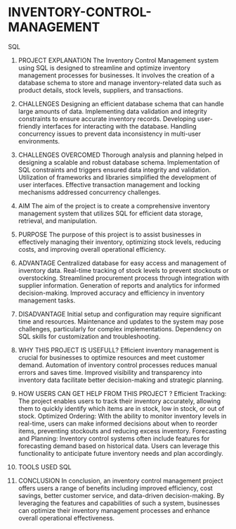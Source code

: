 # INVENTORY-CONTROL-MANAGEMENT
SQL
1.	PROJECT EXPLANATION
The Inventory Control Management system using SQL is designed to streamline and optimize inventory management processes for businesses. It involves the creation of a database schema to store and manage inventory-related data such as product details, stock levels, suppliers, and transactions.
2.	CHALLENGES
Designing an efficient database schema that can handle large amounts of data.
Implementing data validation and integrity constraints to ensure accurate inventory records.
Developing user-friendly interfaces for interacting with the database.
Handling concurrency issues to prevent data inconsistency in multi-user environments.

3.	CHALLENGES OVERCOMED
Thorough analysis and planning helped in designing a scalable and robust database schema.
Implementation of SQL constraints and triggers ensured data integrity and validation.
Utilization of frameworks and libraries simplified the development of user interfaces.
Effective transaction management and locking mechanisms addressed concurrency challenges.

4.	AIM 
The aim of the project is to create a comprehensive inventory management system that utilizes SQL for efficient data storage, retrieval, and manipulation.
5.	PURPOSE 
The purpose of this project is to assist businesses in effectively managing their inventory, optimizing stock levels, reducing costs, and improving overall operational efficiency.
6.	ADVANTAGE
Centralized database for easy access and management of inventory data.
Real-time tracking of stock levels to prevent stockouts or overstocking.
Streamlined procurement process through integration with supplier information.
Generation of reports and analytics for informed decision-making.
Improved accuracy and efficiency in inventory management tasks.

7.	DISADVANTAGE
Initial setup and configuration may require significant time and resources.
Maintenance and updates to the system may pose challenges, particularly for complex implementations.
Dependency on SQL skills for customization and troubleshooting.

8.	WHY THIS PROJECT IS USEFULL?
Efficient inventory management is crucial for businesses to optimize resources and meet customer demand.
Automation of inventory control processes reduces manual errors and saves time.
Improved visibility and transparency into inventory data facilitate better decision-making and strategic planning.

9.	HOW USERS CAN GET HELP FROM THIS PROJECT ?
Efficient Tracking: The project enables users to track their inventory accurately, allowing them to quickly identify which items are in stock, low in stock, or out of stock.
Optimized Ordering: With the ability to monitor inventory levels in real-time, users can make informed decisions about when to reorder items, preventing stockouts and reducing excess inventory.
Forecasting and Planning: Inventory control systems often include features for forecasting demand based on historical data. Users can leverage this functionality to anticipate future inventory needs and plan accordingly.


10.	TOOLS USED
SQL
11.	CONCLUSION
In conclusion, an inventory control management project offers users a range of benefits including improved efficiency, cost savings, better customer service, and data-driven decision-making. By leveraging the features and capabilities of such a system, businesses can optimize their inventory management processes and enhance overall operational effectiveness.
